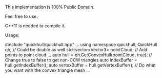This implementation is 100% Public Domain.

Feel free to use.
 
C++11 is needed to compile it.

Usage:

#include "quickhull/quickhull.hpp"
...
using namespace quickhull;
QuickHull<float> qh; // Could be double as well
std::vector<Vector3<float>> pointCloud;
// Add points to point cloud
...
auto hull = qh.GetConvexHull(pointCloud, true); // Change true to false to get non-CCW triangles
auto indexBuffer = hull.getIndexBuffer();
auto vertexBuffer = hull.getVertexBuffer();
// Do what you want with the convex triangle mesh
...